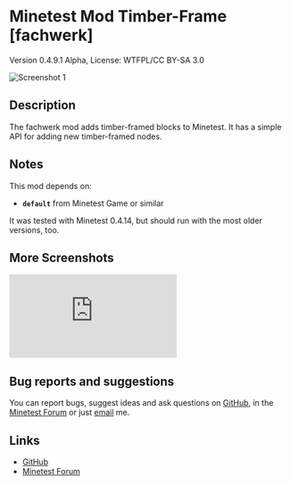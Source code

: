 # Minetest Mod Timber-Frame [fachwerk]
Version 0.4.9.1 Alpha, License: WTFPL/CC BY-SA 3.0

![Screenshot 1](http://i.imgur.com/JMegjRt.jpg)

## Description
The fachwerk mod adds timber-framed blocks to Minetest. It has a simple API for
adding new timber-framed nodes.

## Notes
This mod depends on:

* __`default`__ from Minetest Game or similar

It was tested with Minetest 0.4.14, but should run with the most older versions, too.

## More Screenshots
![Screenshot 2](https://forum.minetest.net/download/file.php?mode=view&id=2575 "Screenshot by sokomine")

## Bug reports and suggestions
You can report bugs, suggest ideas and ask questions on
[GitHub](http://github.com/jbbgameich/fachwerk/issues/new), in the
[Minetest Forum](https://forum.minetest.net/viewtopic.php?id=11036) or just
[email](mailto:jbb.mail@gmx.de) me.

## Links
* [GitHub](http://github.com/jbbgameich/fachwerk/)
* [Minetest Forum](https://forum.minetest.net/viewtopic.php?id=11036)

